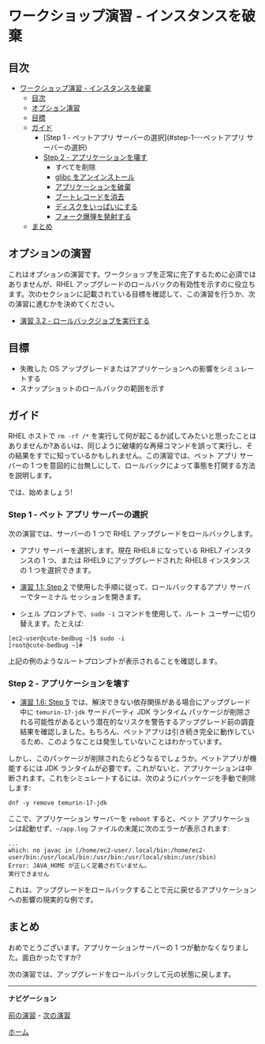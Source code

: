 # ワークショップ演習 - インスタンスを破棄

## 目次

- [ワークショップ演習 - インスタンスを破棄](#workshop-exercise---trash-the-instance)
  - [目次](#table-of-contents)
  - [オプション演習](#オプション演習)
  - [目標](#目標)
  - [ガイド](#ガイド)
    - [Step 1 - ペットアプリ サーバーの選択](#step-1---ペットアプリ サーバーの選択)
    - [Step 2 - アプリケーションを壊す](#step-2---アプリケーションを壊す)
        - すべてを削除
        - [glibc をアンインストール](#glibc-をアンインストール)
        - [アプリケーションを破棄](#アプリケーションを破棄)
        - [ブートレコードを消去](#ブートレコードを消去)
        - [ディスクをいっぱいにする](#ディスクをいっぱいにする)
        - [フォーク爆弾を発射する](#フォーク爆弾を発射する)
  - [まとめ](#まとめ)

## オプションの演習

これはオプションの演習です。ワークショップを正常に完了するために必須ではありませんが、RHEL アップグレードのロールバックの有効性を示すのに役立ちます。次のセクションに記載されている目標を確認して、この演習を行うか、次の演習に進むかを決めてください。

* [演習 3.2 - ロールバックジョブを実行する](3.2-rollback/README.ja.md)

## 目標

* 失敗した OS アップグレードまたはアプリケーションへの影響をシミュレートする
* スナップショットのロールバックの範囲を示す

## ガイド

RHEL ホストで `rm -rf /*` を実行して何が起こるか試してみたいと思ったことはありませんか?あるいは、同じように破壊的な再帰コマンドを誤って実行し、その結果をすでに知っているかもしれません。この演習では、ペット アプリ サーバーの 1 つを意図的に台無しにして、ロールバックによって事態を打開する方法を説明します。

では、始めましょう!

### Step 1 - ペット アプリ サーバーの選択

次の演習では、サーバーの 1 つで RHEL アップグレードをロールバックします。

- アプリ サーバーを選択します。現在 RHEL8 になっている RHEL7 インスタンスの 1 つ、または RHEL9 にアップグレードされた RHEL8 インスタンスの 1 つを選択できます。

- [演習 1.1: Step 2](../1.1-setup/README.md#step-2---ターミナルセッションを開く) で使用した手順に従って、ロールバックするアプリ サーバーでターミナル セッションを開きます。

- シェル プロンプトで、`sudo -i` コマンドを使用して、ルート ユーザーに切り替えます。たとえば:

```
[ec2-user@cute-bedbug ~]$ sudo -i
[root@cute-bedbug ~]#
```

上記の例のようなルートプロンプトが表示されることを確認します。

### Step 2 - アプリケーションを壊す

- [演習 1.6: Step 5](../1.6-my-pet-app/README.ja.md#step-5---別のアップグレード前レポートの実行) では、解決できない依存関係がある場合にアップグレード中に `temurin-17-jdk` サードパーティ JDK ランタイム パッケージが削除される可能性があるという潜在的なリスクを警告するアップグレード前の調査結果を確認しました。もちろん、ペットアプリは引き続き完全に動作しているため、このようなことは発生していないことはわかっています。

しかし、このパッケージが削除されたらどうなるでしょうか。ペットアプリが機能するには JDK ランタイムが必要です。これがないと、アプリケーションは中断されます。これをシミュレートするには、次のようにパッケージを手動で削除します:

```
dnf -y remove temurin-17-jdk
```

ここで、アプリケーション サーバーを `reboot` すると、ペット アプリケーションは起動せず、`~/app.log` ファイルの末尾に次のエラーが表示されます:

```
...
which: no javac in (/home/ec2-user/.local/bin:/home/ec2-user/bin:/usr/local/bin:/usr/bin:/usr/local/sbin:/usr/sbin)
Error: JAVA_HOME が正しく定義されていません。
実行できません
```

これは、アップグレードをロールバックすることで元に戻せるアプリケーションへの影響の現実的な例です。

## まとめ

おめでとうございます。アプリケーションサーバーの 1 つが動かなくなりました。面白かったですか?

次の演習では、アップグレードをロールバックして元の状態に戻します。

---

**ナビゲーション**

[前の演習](../2.4-check-pet-app/README.ja.md) - [次の演習](../3.2-rollback/README.ja.md)

[ホーム](../README.ja.md)
